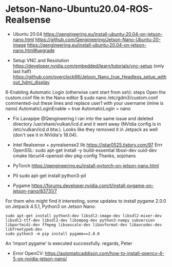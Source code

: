 # Jetson-Nano-Ubuntu20.04-ROS-Realsense
* Ubuntu 20.04
https://qengineering.eu/install-ubuntu-20.04-on-jetson-nano.html
https://github.com/Qengineering/Jetson-Nano-Ubuntu-20-image
https://qengineering.eu/install-ubuntu-20.04-on-jetson-nano.html#upgrade


* Setup VNC and Resolution
https://developer.nvidia.com/embedded/learn/tutorials/vnc-setup
(only last half) https://github.com/overclock98/Jetson_Nano_true_Headless_setup_without_hdmi_display 
	
6-Enabling Automatic Login (otherwise cant start from ssh): steps
    Open the custom.conf file in the Nano editor
$ sudo nano /etc/gdm3/custom.conf
    commented-out these lines and replace user1 with your username (mine is nano)
AutomaticLoginEnable = true
AutomaticLogin = nano

* Fix Lavapipe
@Qengineering I ran into the same issue and deleted directory /usr/share/vulkan/icd.d and it went away (NVidia config is in /etc/vulkan/icd.d btw.). Looks like they removed it in Jetpack as well (don't see it in NVidia's 18.04).

* Intel Realsense + pyrealsense2 lib
https://jstar0525.tistory.com/97
Errr OpenSSL: 
sudo apt-get install -y build-essential libssl-dev uuid-dev cmake libcurl4-openssl-dev pkg-config
Thanks,
sojohans

* PyTorch
https://qengineering.eu/install-pytorch-on-jetson-nano.html

* Pil
sudo apt-get install python3-pil

* Pygame
https://forums.developer.nvidia.com/t/install-pygame-on-jetson-nano/83731/7

For them who might find it interesting, some updates to install pygame 2.0.0 on Jetpack 4.5.1, Python3 on Jetson Nano:

    sudo apt-get install python3-dev libsdl2-image-dev libsdl2-mixer-dev libsdl2-ttf-dev libsdl2-dev libsmpeg-dev python3-numpy subversion libportmidi-dev ffmpeg libswscale-dev libavformat-dev libavcodec-dev libfreetype6-dev
    sudo python3 -m pip install pygame==2.0.0

An ‘import pygame’ is executed successfully.
regards, Peter

* Error OpenCV:
https://automaticaddison.com/how-to-install-opencv-4-5-on-nvidia-jetson-nano/
